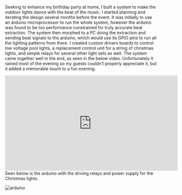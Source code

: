 Seeking to enhance my birthday party at home, I built a system to make the outdoor lights dance with the beat of the music. I started planning and iterating the design several months before the event. It was initially to use an arduino microprocessor to run the whole system, however the arduino was found to be too performance constrained for truly accurate beat extraction. The system then morphed to a PC doing the extraction and sending beat signals to the arduino, which would use its GPIO pins to run all the lighting patterns from there. I created custom drivers boards to control low voltage pool lights, a replacement control unit for a string of christmas lights, and simple relays for several other light sets as well. The system came together well in the end, as seen in the below video. Unfortunately it rained most of the evening so my guests couldn't properly appreciate it, but it added a memorable touch to a fun evening.


<iframe width="570" height="315" src="https://www.youtube.com/embed/qDzLDmJZyIg" frameborder="0" allowfullscreen></iframe>


<br>
Seen below is the arduino with the driving relays and power supply for the Christmas lights.

![arduino](img/work/partylights/21stelectronics.jpg)